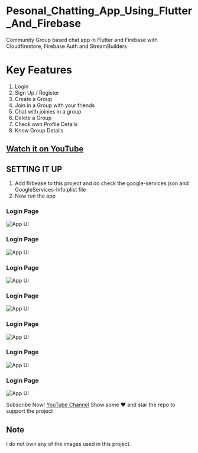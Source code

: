 # Pesonal_Chatting_App_Using_Flutter_And_Firebase
Community Group based chat app in Flutter and Firebase with Cloudfirestore, Firebase Auth and StreamBuilders

# Key Features
1. Login
2. Sign Up / Register
3. Create a Group
4. Join in a Group with your friends
5. Chat with joinies in a group
6. Delete a Group
7. Check own Profile Details
8. Know Group Details 

## [Watch it on YouTube](https://youtube.com/@TechyVishwajeet)
 
 ## SETTING IT UP
 1. Add firbease to this project and do check the google-services.json and GoogleServices-Info.plist file
 2. Now run the app
 
### Login Page
![App UI](./mages/chatapp.png) <br>
### Login Page
![App UI](./mages/chatapp.png) <br>
### Login Page
![App UI](./mages/chatapp.png) <br>
### Login Page
![App UI](./mages/chatapp.png) <br>
### Login Page
![App UI](./mages/chatapp.png) <br>
### Login Page
![App UI](./mages/chatapp.png) <br>
### Login Page
![App UI](./mages/chatapp.png) <br>
 
Subscribe Now! <a href="https://youtube.com/@TechyVishwajeet">YouTube Channel</a>
Show some :heart: and star the repo to support the project


<h3></h3>
 

## Note
 I do not own any of the images used in this project.